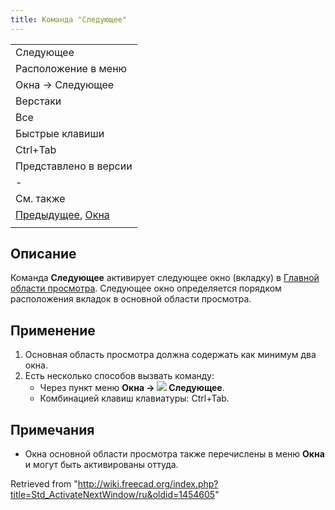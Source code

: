 ```yaml
---
title: Команда "Следующее"
---
```

|  |
| --- |
| Следующее |
| Расположение в меню |
| Окна → Следующее |
| Верстаки |
| Все |
| Быстрые клавиши |
| Ctrl+Tab |
| Представлено в версии |
| - |
| См. также |
| [Предыдущее](/Std_ActivatePrevWindow/ru "Std ActivatePrevWindow/ru"), [Окна](/Std_Windows/ru "Std Windows/ru") |
|  |

## Описание

Команда **Следующее** активирует следующее окно (вкладку) в [Главной области просмотра](/Main_view_area/ru "Main view area/ru"). Следующее окно определяется порядком расположения вкладок в основной области просмотра.

## Применение

1. Основная область просмотра должна содержать как минимум два окна.
2. Есть несколько способов вызвать команду:
   * Через пункт меню **Окна → ![](/images/Std_ActivateNextWindow.svg) Следующее**.
   * Комбинацией клавиш клавиатуры: Ctrl+Tab.

## Примечания

* Окна основной области просмотра также перечислены в меню **Окна** и могут быть активированы оттуда.

Retrieved from "<http://wiki.freecad.org/index.php?title=Std_ActivateNextWindow/ru&oldid=1454605>"